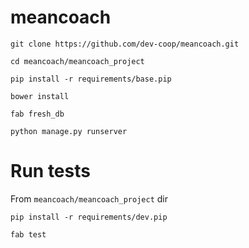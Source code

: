 # meancoach

`git clone https://github.com/dev-coop/meancoach.git`

`cd meancoach/meancoach_project`

`pip install -r requirements/base.pip`

`bower install`

`fab fresh_db`

`python manage.py runserver`

# Run tests

From `meancoach/meancoach_project` dir

`pip install -r requirements/dev.pip`

`fab test`
